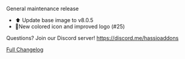 General maintenance release

- ⬆ Update base image to v8.0.5
- 💄New colored icon and improved logo (#25)

Questions? Join our Discord server! https://discord.me/hassioaddons

[Full Changelog][changelog]

[changelog]: https://github.com/hassio-addons/addon-chrony/compare/v1.1.1...v1.1.2